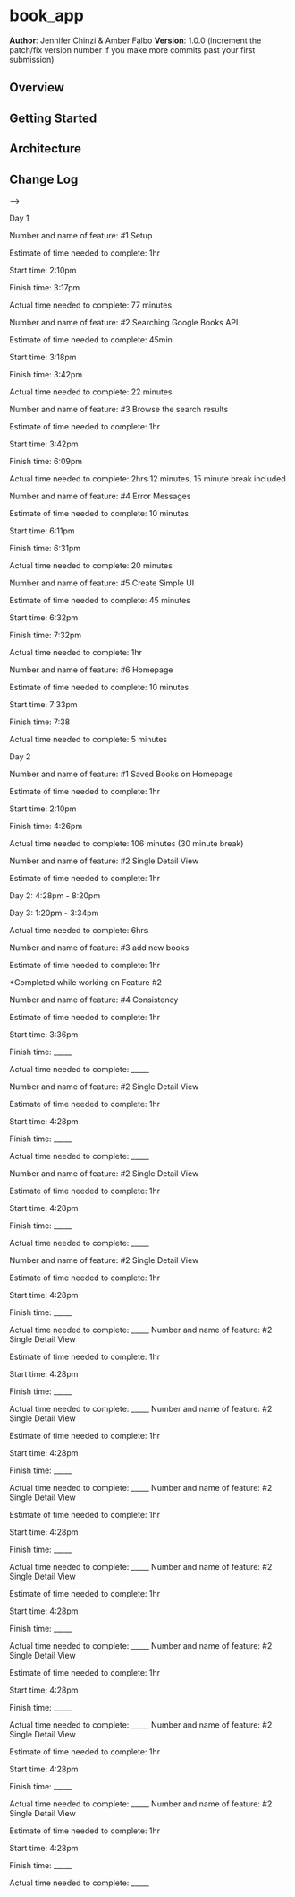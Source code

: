 # book_app

**Author**: Jennifer Chinzi & Amber Falbo
**Version**: 1.0.0 (increment the patch/fix version number if you make more commits past your first submission)

## Overview
<!-- Provide a high level overview of what this application is and why you are building it, beyond the fact that it's an assignment for a Code 301 class. (i.e. What's your problem domain?) -->

## Getting Started
<!-- What are the steps that a user must take in order to build this app on their own machine and get it running? -->

## Architecture
<!-- Provide a detailed description of the application design. What technologies (languages, libraries, etc) you're using, and any other relevant design information. -->

## Change Log
<!-- Use this area to document the iterative changes made to your application as each feature is successfully implemented. Use time stamps. Here's an examples:

01-01-2001 4:59pm - Application now has a fully-functional express server, with GET and POST routes for the book resource.

## Credits and Collaborations
<!-- Jennifer Chinzi & Amber Falbo -->
-->

Day 1

Number and name of feature: #1 Setup 

Estimate of time needed to complete: 1hr

Start time: 2:10pm

Finish time: 3:17pm

Actual time needed to complete: 77 minutes


Number and name of feature: #2 Searching Google Books API

Estimate of time needed to complete: 45min

Start time: 3:18pm

Finish time: 3:42pm

Actual time needed to complete: 22 minutes


Number and name of feature: #3 Browse the search results

Estimate of time needed to complete: 1hr

Start time: 3:42pm

Finish time: 6:09pm

Actual time needed to complete: 2hrs 12 minutes, 15 minute break included


Number and name of feature: #4 Error Messages 

Estimate of time needed to complete: 10 minutes

Start time: 6:11pm

Finish time: 6:31pm

Actual time needed to complete: 20 minutes


Number and name of feature: #5 Create Simple UI

Estimate of time needed to complete: 45 minutes

Start time: 6:32pm

Finish time: 7:32pm

Actual time needed to complete: 1hr


Number and name of feature: #6 Homepage

Estimate of time needed to complete: 10 minutes

Start time: 7:33pm

Finish time: 7:38

Actual time needed to complete: 5 minutes


Day 2

Number and name of feature: #1 Saved Books on Homepage

Estimate of time needed to complete: 1hr

Start time: 2:10pm

Finish time: 4:26pm

Actual time needed to complete: 106 minutes (30 minute break)

Number and name of feature: #2 Single Detail View

Estimate of time needed to complete: 1hr

Day 2: 4:28pm - 8:20pm

Day 3: 1:20pm - 3:34pm

Actual time needed to complete: 6hrs

Number and name of feature: #3 add new books

Estimate of time needed to complete: 1hr

*Completed while working on Feature #2

Number and name of feature: #4 Consistency 

Estimate of time needed to complete: 1hr

Start time: 3:36pm

Finish time: _____

Actual time needed to complete: _____

Number and name of feature: #2 Single Detail View

Estimate of time needed to complete: 1hr

Start time: 4:28pm

Finish time: _____

Actual time needed to complete: _____

Number and name of feature: #2 Single Detail View

Estimate of time needed to complete: 1hr

Start time: 4:28pm

Finish time: _____

Actual time needed to complete: _____

Number and name of feature: #2 Single Detail View

Estimate of time needed to complete: 1hr

Start time: 4:28pm

Finish time: _____

Actual time needed to complete: _____
Number and name of feature: #2 Single Detail View

Estimate of time needed to complete: 1hr

Start time: 4:28pm

Finish time: _____

Actual time needed to complete: _____
Number and name of feature: #2 Single Detail View

Estimate of time needed to complete: 1hr

Start time: 4:28pm

Finish time: _____

Actual time needed to complete: _____
Number and name of feature: #2 Single Detail View

Estimate of time needed to complete: 1hr

Start time: 4:28pm

Finish time: _____

Actual time needed to complete: _____
Number and name of feature: #2 Single Detail View

Estimate of time needed to complete: 1hr

Start time: 4:28pm

Finish time: _____

Actual time needed to complete: _____
Number and name of feature: #2 Single Detail View

Estimate of time needed to complete: 1hr

Start time: 4:28pm

Finish time: _____

Actual time needed to complete: _____
Number and name of feature: #2 Single Detail View

Estimate of time needed to complete: 1hr

Start time: 4:28pm

Finish time: _____

Actual time needed to complete: _____
Number and name of feature: #2 Single Detail View

Estimate of time needed to complete: 1hr

Start time: 4:28pm

Finish time: _____

Actual time needed to complete: _____